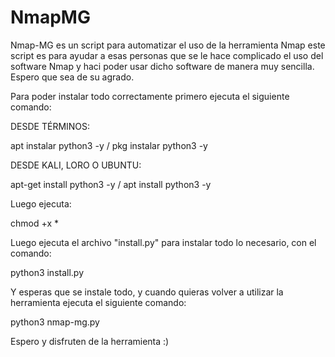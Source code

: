 # NmapMG

Nmap-MG es un script para automatizar el uso de la herramienta Nmap
este script es para ayudar a esas personas que se le hace complicado
el uso del software Nmap y haci poder usar dicho software de manera
muy sencilla. Espero que sea de su agrado.

Para poder instalar todo correctamente primero ejecuta
el siguiente comando:

DESDE TÉRMINOS:

apt instalar python3 -y / pkg instalar python3 -y

DESDE KALI, LORO O UBUNTU:

apt-get install python3 -y / apt install python3 -y

Luego ejecuta:

chmod +x *

Luego ejecuta el archivo "install.py" para instalar
todo lo necesario, con el comando:

python3 install.py

Y esperas que se instale todo, y cuando quieras volver
a utilizar la herramienta ejecuta el siguiente comando:

python3 nmap-mg.py

Espero y disfruten de la herramienta :)
